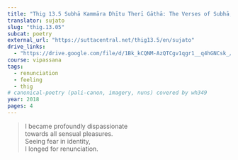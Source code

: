 ```yaml
---
title: "Thig 13.5 Subhā Kammāra Dhītu Therī Gāthā: The Verses of Subhā, the Smith’s Daughter"
translator: sujato
slug: "thig.13.05"
subcat: poetry
external_url: "https://suttacentral.net/thig13.5/en/sujato"
drive_links:
  - "https://drive.google.com/file/d/1Bk_kCQNM-AzQTCgv1qgr1__q4hGNCsk_/view?usp=drivesdk"
course: vipassana
tags:
  - renunciation
  - feeling
  - thig
# canonical-poetry (pali-canon, imagery, nuns) covered by wh349
year: 2018
pages: 4
---
```


> I became profoundly dispassionate  
towards all sensual pleasures.  
Seeing fear in identity,  
I longed for renunciation.
